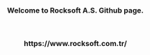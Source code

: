 <h3 align="center">Welcome to Rocksoft A.S. Github page.</h3>
<img align="center" src="./Rocksoft-Gorseller/rock-logo-small_Çalişma-Yüzeyi-1.png" alt="">

<h3 align="center">https://www.rocksoft.com.tr/</h3>
<p align="left">
</p>
